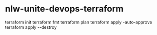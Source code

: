 # nlw-unite-devops-terraform

terraform init
terraform fmt
terraform plan
terraform apply -auto-approve
terraform apply --destroy
